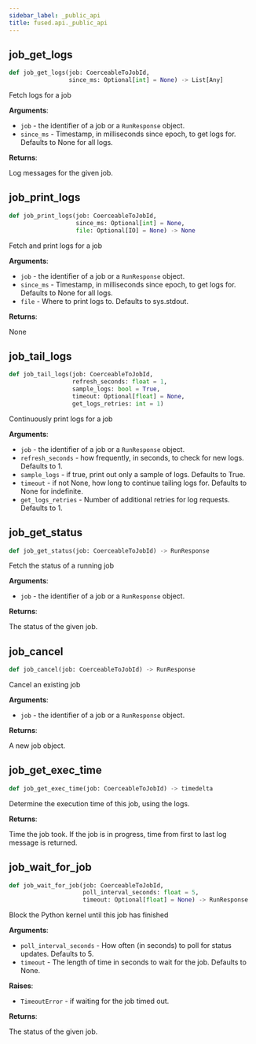 ```yaml
---
sidebar_label: _public_api
title: fused.api._public_api
---
```


## job\_get\_logs

```python
def job_get_logs(job: CoerceableToJobId,
                 since_ms: Optional[int] = None) -> List[Any]
```

Fetch logs for a job

**Arguments**:

- `job` - the identifier of a job or a `RunResponse` object.
- `since_ms` - Timestamp, in milliseconds since epoch, to get logs for. Defaults to None for all logs.


**Returns**:

  Log messages for the given job.

## job\_print\_logs

```python
def job_print_logs(job: CoerceableToJobId,
                   since_ms: Optional[int] = None,
                   file: Optional[IO] = None) -> None
```

Fetch and print logs for a job

**Arguments**:

- `job` - the identifier of a job or a `RunResponse` object.
- `since_ms` - Timestamp, in milliseconds since epoch, to get logs for. Defaults to None for all logs.
- `file` - Where to print logs to. Defaults to sys.stdout.


**Returns**:

  None

## job\_tail\_logs

```python
def job_tail_logs(job: CoerceableToJobId,
                  refresh_seconds: float = 1,
                  sample_logs: bool = True,
                  timeout: Optional[float] = None,
                  get_logs_retries: int = 1)
```

Continuously print logs for a job

**Arguments**:

- `job` - the identifier of a job or a `RunResponse` object.
- `refresh_seconds` - how frequently, in seconds, to check for new logs. Defaults to 1.
- `sample_logs` - if true, print out only a sample of logs. Defaults to True.
- `timeout` - if not None, how long to continue tailing logs for. Defaults to None for indefinite.
- `get_logs_retries` - Number of additional retries for log requests. Defaults to 1.

## job\_get\_status

```python
def job_get_status(job: CoerceableToJobId) -> RunResponse
```

Fetch the status of a running job

**Arguments**:

- `job` - the identifier of a job or a `RunResponse` object.


**Returns**:

  The status of the given job.

## job\_cancel

```python
def job_cancel(job: CoerceableToJobId) -> RunResponse
```

Cancel an existing job

**Arguments**:

- `job` - the identifier of a job or a `RunResponse` object.


**Returns**:

  A new job object.

## job\_get\_exec\_time

```python
def job_get_exec_time(job: CoerceableToJobId) -> timedelta
```

Determine the execution time of this job, using the logs.

**Returns**:

  Time the job took. If the job is in progress, time from first to last log message is returned.

## job\_wait\_for\_job

```python
def job_wait_for_job(job: CoerceableToJobId,
                     poll_interval_seconds: float = 5,
                     timeout: Optional[float] = None) -> RunResponse
```

Block the Python kernel until this job has finished

**Arguments**:

- `poll_interval_seconds` - How often (in seconds) to poll for status updates. Defaults to 5.
- `timeout` - The length of time in seconds to wait for the job. Defaults to None.


**Raises**:

- `TimeoutError` - if waiting for the job timed out.


**Returns**:

  The status of the given job.
